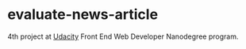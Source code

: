 # evaluate-news-article
4th project at [Udacity](https://www.udacity.com/course/front-end-web-developer-nanodegree--nd0011) Front End Web Developer Nanodegree program.
